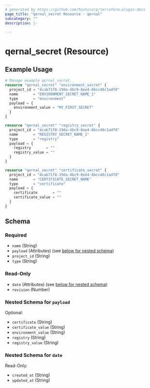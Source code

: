 ```yaml
---
# generated by https://github.com/hashicorp/terraform-plugin-docs
page_title: "qernal_secret Resource - qernal"
subcategory: ""
description: |-
  
---
```


# qernal_secret (Resource)



## Example Usage

```terraform
# Manage example qernal_secret.
resource "qernal_secret" "environment_secret" {
  project_id = "4cab71f8-19da-4bc9-8ee4-6bcc46c1adf0"
  name       = "ENVIRONMENT_SECRET_NAME_1"
  type       = "environment"
  payload = {
    environment_value = "MY_FIRST_SECRET"
  }
}

resource "qernal_secret" "registry_secret" {
  project_id = "4cab71f8-19da-4bc9-8ee4-6bcc46c1adf0"
  name       = "REGISTRY_SECRET_NAME_1"
  type       = "registry"
  payload = {
    registry       = ""
    registry_value = ""
  }
}

resource "qernal_secret" "certificate_secret" {
  project_id = "4cab71f8-19da-4bc9-8ee4-6bcc46c1adf0"
  name       = "CERTIFICATE_SECRET_NAME"
  type       = "certificate"
  payload = {
    certificate       = ""
    certificate_value = ""
  }
}
```

<!-- schema generated by tfplugindocs -->
## Schema

### Required

- `name` (String)
- `payload` (Attributes) (see [below for nested schema](#nestedatt--payload))
- `project_id` (String)
- `type` (String)

### Read-Only

- `date` (Attributes) (see [below for nested schema](#nestedatt--date))
- `revision` (Number)

<a id="nestedatt--payload"></a>
### Nested Schema for `payload`

Optional:

- `certificate` (String)
- `certificate_value` (String)
- `environment_value` (String)
- `registry` (String)
- `registry_value` (String)


<a id="nestedatt--date"></a>
### Nested Schema for `date`

Read-Only:

- `created_at` (String)
- `updated_at` (String)
